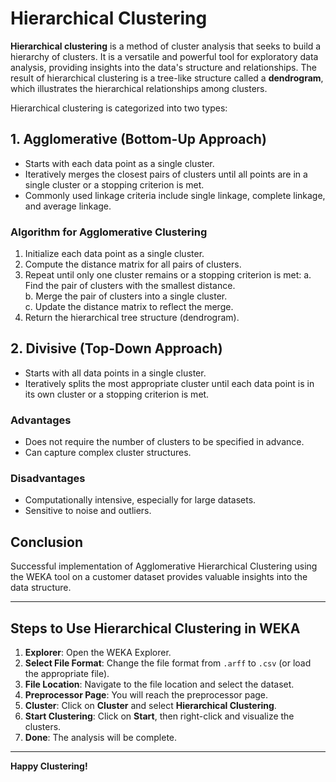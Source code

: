 # Hierarchical Clustering

**Hierarchical clustering** is a method of cluster analysis that seeks to build a hierarchy of clusters. It is a versatile and powerful tool for exploratory data analysis, providing insights into the data's structure and relationships. The result of hierarchical clustering is a tree-like structure called a **dendrogram**, which illustrates the hierarchical relationships among clusters. 

Hierarchical clustering is categorized into two types:

## 1. Agglomerative (Bottom-Up Approach)

- Starts with each data point as a single cluster.
- Iteratively merges the closest pairs of clusters until all points are in a single cluster or a stopping criterion is met.
- Commonly used linkage criteria include single linkage, complete linkage, and average linkage.

### Algorithm for Agglomerative Clustering

1. Initialize each data point as a single cluster.
2. Compute the distance matrix for all pairs of clusters.
3. Repeat until only one cluster remains or a stopping criterion is met:
    a. Find the pair of clusters with the smallest distance.  
    b. Merge the pair of clusters into a single cluster.  
    c. Update the distance matrix to reflect the merge.  
4. Return the hierarchical tree structure (dendrogram).

## 2. Divisive (Top-Down Approach)

- Starts with all data points in a single cluster.
- Iteratively splits the most appropriate cluster until each data point is in its own cluster or a stopping criterion is met.

### Advantages

- Does not require the number of clusters to be specified in advance.
- Can capture complex cluster structures.

### Disadvantages

- Computationally intensive, especially for large datasets.
- Sensitive to noise and outliers.

## Conclusion

Successful implementation of Agglomerative Hierarchical Clustering using the WEKA tool on a customer dataset provides valuable insights into the data structure.

---

## Steps to Use Hierarchical Clustering in WEKA

1. **Explorer**: Open the WEKA Explorer.
2. **Select File Format**: Change the file format from `.arff` to `.csv` (or load the appropriate file).
3. **File Location**: Navigate to the file location and select the dataset.
4. **Preprocessor Page**: You will reach the preprocessor page.
5. **Cluster**: Click on **Cluster** and select **Hierarchical Clustering**.
6. **Start Clustering**: Click on **Start**, then right-click and visualize the clusters.
7. **Done**: The analysis will be complete.

---

**Happy Clustering!**
